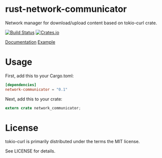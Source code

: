 # rust-network-communicator
Network manager for download/upload content based on tokio-curl crate.

[![Build Status](https://travis-ci.org/svmk/rust-network-communicator.svg?branch=master)](https://travis-ci.org/svmk/rust-network-communicator)
[![Crates.io](https://img.shields.io/crates/v/rust-network-communicator.svg?maxAge=2592000)](https://crates.io/crates/rust-network-communicator)


[Documentation](https://docs.rs/network-communicator)
[Example](tests/download.rs)


# Usage
First, add this to your Cargo.toml:

```toml
[dependencies]
network-communicator = "0.1"
```
Next, add this to your crate:

```rust
extern crate network_communicator;
```
# License

tokio-curl is primarily distributed under the terms the MIT license.

See LICENSE for details.